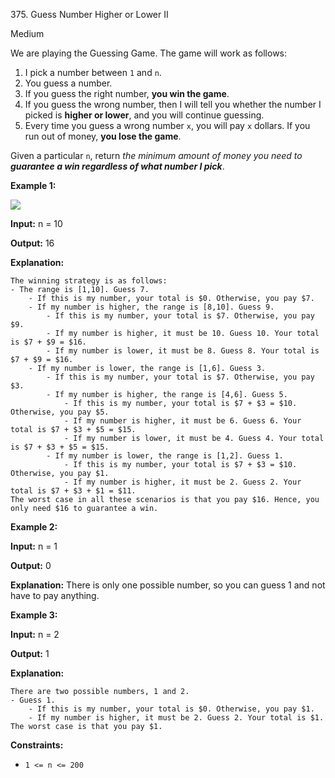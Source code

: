 375\. Guess Number Higher or Lower II

Medium

We are playing the Guessing Game. The game will work as follows:

1.  I pick a number between `1` and `n`.
2.  You guess a number.
3.  If you guess the right number, **you win the game**.
4.  If you guess the wrong number, then I will tell you whether the number I picked is **higher or lower**, and you will continue guessing.
5.  Every time you guess a wrong number `x`, you will pay `x` dollars. If you run out of money, **you lose the game**.

Given a particular `n`, return _the minimum amount of money you need to **guarantee a win regardless of what number I pick**_.

**Example 1:**

![](https://assets.leetcode.com/uploads/2020/09/10/graph.png)

**Input:** n = 10

**Output:** 16

**Explanation:**

    The winning strategy is as follows:
    - The range is [1,10]. Guess 7. 
        - If this is my number, your total is $0. Otherwise, you pay $7. 
        - If my number is higher, the range is [8,10]. Guess 9. 
            - If this is my number, your total is $7. Otherwise, you pay $9. 
            - If my number is higher, it must be 10. Guess 10. Your total is $7 + $9 = $16. 
            - If my number is lower, it must be 8. Guess 8. Your total is $7 + $9 = $16. 
        - If my number is lower, the range is [1,6]. Guess 3. 
            - If this is my number, your total is $7. Otherwise, you pay $3. 
            - If my number is higher, the range is [4,6]. Guess 5. 
                - If this is my number, your total is $7 + $3 = $10. Otherwise, you pay $5. 
                - If my number is higher, it must be 6. Guess 6. Your total is $7 + $3 + $5 = $15. 
                - If my number is lower, it must be 4. Guess 4. Your total is $7 + $3 + $5 = $15. 
            - If my number is lower, the range is [1,2]. Guess 1. 
                - If this is my number, your total is $7 + $3 = $10. Otherwise, you pay $1. 
                - If my number is higher, it must be 2. Guess 2. Your total is $7 + $3 + $1 = $11.
    The worst case in all these scenarios is that you pay $16. Hence, you only need $16 to guarantee a win.

**Example 2:**

**Input:** n = 1

**Output:** 0

**Explanation:** There is only one possible number, so you can guess 1 and not have to pay anything.

**Example 3:**

**Input:** n = 2

**Output:** 1

**Explanation:**

    There are two possible numbers, 1 and 2.
    - Guess 1.
        - If this is my number, your total is $0. Otherwise, you pay $1.
        - If my number is higher, it must be 2. Guess 2. Your total is $1.
    The worst case is that you pay $1.

**Constraints:**

*   `1 <= n <= 200`
